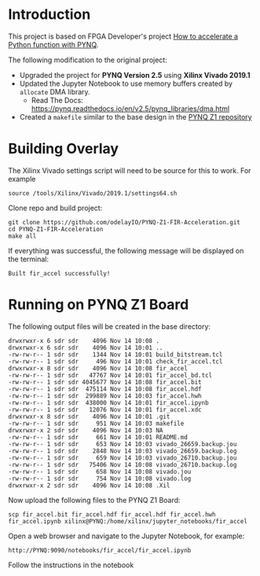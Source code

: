 # Introduction

This project is based on FPGA Developer's project [How to accelerate a Python function with PYNQ](https://www.fpgadeveloper.com/2018/03/how-to-accelerate-a-python-function-with-pynq.html/).  

The following modification to the original project: 

- Upgraded the project for **PYNQ Version 2.5** using **Xilinx Vivado 2019.1**
- Updated the Jupyter Notebook to use memory buffers created by `allocate` DMA library.
  - Read The Docs: https://pynq.readthedocs.io/en/v2.5/pynq_libraries/dma.html
- Created a `makefile` similar to the base design in the [PYNQ Z1 repository](https://github.com/Xilinx/PYNQ/tree/image_v2.5/boards/Pynq-Z1/base)



# Building Overlay

The Xilinx Vivado settings script will need to be source for this to work.  For example

```shell
source /tools/Xilinx/Vivado/2019.1/settings64.sh
```

Clone repo and build project:

```shell
git clone https://github.com/odelayIO/PYNQ-Z1-FIR-Acceleration.git
cd PYNQ-Z1-FIR-Acceleration
make all
```

If everything was successful, the following message will be displayed on the terminal:

```shell
Built fir_accel successfully!
```



# Running on PYNQ Z1 Board

The following output files will be created in the base directory:

```shell
drwxrwxr-x 6 sdr sdr    4096 Nov 14 10:08 .
drwxrwxr-x 6 sdr sdr    4096 Nov 14 10:01 ..
-rw-rw-r-- 1 sdr sdr    1344 Nov 14 10:01 build_bitstream.tcl
-rw-rw-r-- 1 sdr sdr     496 Nov 14 10:01 check_fir_accel.tcl
drwxrwxr-x 8 sdr sdr    4096 Nov 14 10:08 fir_accel
-rw-rw-r-- 1 sdr sdr   47767 Nov 14 10:01 fir_accel_bd.tcl
-rw-rw-r-- 1 sdr sdr 4045677 Nov 14 10:08 fir_accel.bit
-rw-rw-r-- 1 sdr sdr  475114 Nov 14 10:08 fir_accel.hdf
-rw-rw-r-- 1 sdr sdr  299889 Nov 14 10:03 fir_accel.hwh
-rw-rw-r-- 1 sdr sdr  438000 Nov 14 10:01 fir_accel.ipynb
-rw-rw-r-- 1 sdr sdr   12076 Nov 14 10:01 fir_accel.xdc
drwxrwxr-x 8 sdr sdr    4096 Nov 14 10:01 .git
-rw-rw-r-- 1 sdr sdr     951 Nov 14 10:03 makefile
drwxrwxr-x 2 sdr sdr    4096 Nov 14 10:03 NA
-rw-rw-r-- 1 sdr sdr     661 Nov 14 10:01 README.md
-rw-rw-r-- 1 sdr sdr     653 Nov 14 10:03 vivado_26659.backup.jou
-rw-rw-r-- 1 sdr sdr    2848 Nov 14 10:03 vivado_26659.backup.log
-rw-rw-r-- 1 sdr sdr     659 Nov 14 10:03 vivado_26710.backup.jou
-rw-rw-r-- 1 sdr sdr   75406 Nov 14 10:08 vivado_26710.backup.log
-rw-rw-r-- 1 sdr sdr     658 Nov 14 10:08 vivado.jou
-rw-rw-r-- 1 sdr sdr     754 Nov 14 10:08 vivado.log
drwxrwxr-x 2 sdr sdr    4096 Nov 14 10:08 .Xil
```

Now upload the following files to the PYNQ Z1 Board:

```shell
scp fir_accel.bit fir_accel.hdf fir_accel.hdf fir_accel.hwh fir_accel.ipynb xilinx@PYNQ:/home/xilinx/jupyter_notebooks/fir_accel
```

Open a web browser and navigate to the Jupyter Notebook, for example:

```shell
http://PYNQ:9090/notebooks/fir_accel/fir_accel.ipynb
```

Follow the instructions in the notebook

